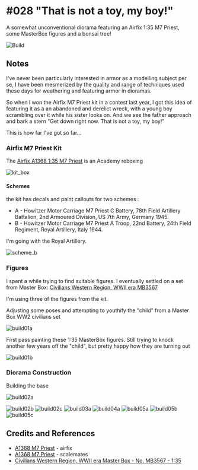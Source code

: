 # #028 "That is not a toy, my boy!"

A somewhat unconventional diorama featuring an Airfix 1:35 M7 Priest, some MasterBox figures and a bonsai tree!

![Build](./assets/ThatIsNotaToy_build.jpg?raw=true)

## Notes

I've never been particularly interested in armor as a modelling subject per se,
I have been mesmerized by the quality and range of techniques used these days for weathering and featuring armor in dioramas.

So when I won the Airfix M7 Priest kit in a contest last year, I got this idea of featuring it as a an abandoned and derelict wreck,
with a young boy scrambling over it while his sister looks on. And we see the father approach and bark a stern
"Get down right now. That is not a toy, my boy!"

This is how far I've got so far...

### Airfix M7 Priest Kit

The
[Airfix A1368 1:35 M7 Priest](https://www.scalemates.com/kits/airfix-a1368-m7-priest--1260500)
is an Academy reboxing

![kit_box](./assets/kit_box.jpg?raw=true)

#### Schemes

the kit has decals and paint callouts for two schemes :

* A - Howitzer Motor Carriage M7 Priest C Battery, 78th Field Artillery Battalion, 2nd Armoured Division, US 7th Army, Germany 1945.
* B - Howitzer Motor Carriage M7 Priest A Troop, 22nd Battery, 24th Field Regiment, Royal Artillery, Italy 1944.

I'm going with the Royal Artillery.

![scheme_b](./assets/scheme_b.jpg?raw=true)

### Figures

I spent a while trying to find suitable figures. I eventually settled on a set from Master Box:
[Civilians Western Region, WWII era MB3567](https://www.scalemates.com/kits/master-box-mb3567-civilians--133854)

I'm using three of the figures from the kit.

Adjusting some poses and attempting to youthify the "child" from a Master Box WW2 civilians set

![build01a](./assets/build01a.jpg?raw=true)

First pass painting these 1:35 MasterBox figures. Still trying to knock another few years off the "child", but pretty happy how they are turning out

![build01b](./assets/build01b.jpg?raw=true)

### Diorama Construction

Building the base

![build02a](./assets/build02a.jpg?raw=true)

![build02b](./assets/build02b.jpg?raw=true)
![build02c](./assets/build02c.jpg?raw=true)
![build03a](./assets/build03a.jpg?raw=true)
![build04a](./assets/build04a.jpg?raw=true)
![build05a](./assets/build05a.jpg?raw=true)
![build05b](./assets/build05b.jpg?raw=true)
![build05c](./assets/build05c.jpg?raw=true)

## Credits and References

* [A1368 M7 Priest](https://uk.airfix.com/products/m7-priest-a1368) - airfix
* [A1368 M7 Priest](https://www.scalemates.com/kits/airfix-a1368-m7-priest--1260500) - scalemates
* [Civilians Western Region, WWII era Master Box - No. MB3567 - 1:35](https://www.scalemates.com/kits/master-box-mb3567-civilians--133854)
